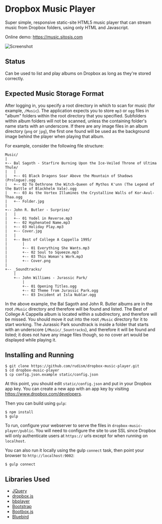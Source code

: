 # Dropbox Music Player

Super simple, responsive static-site HTML5 music player that can stream music from Dropbox folders, using only HTML and Javascript.

Online demo: https://music.sitosis.com

![Screenshot](http://i.imgur.com/pcoP8aL.png)

## Status

Can be used to list and play albums on Dropbox as long as they're stored correctly.

## Expected Music Storage Format

After logging in, you specify a root directory in which to scan for music (for example, `/Music`). The application expects you to store `mp3` or `ogg` files in "album" folders within the root directory that you specified. Subfolders within album folders will not be scanned, unless the containing folder's name starts with an underscore. If there are any image files in an album directory (`png` or `jpg`), the first one found will be used as the background image behind the player when playing that album.

For example, consider the following file structure:

```
Music/
|
+-- Bal Sagoth - Starfire Burning Upon the Ice-Veiled Throne of Ultima Thule/
|   |
|   +-- 01 Black Dragons Soar Above the Mountain of Shadows (Prologue).ogg
|   +-- 02 To Dethrone the Witch-Queen of Mythos K'unn (The Legend of the Battle of Blackhelm Vale).ogg
|   +-- 03 As the Vortex Illumines the Crystalline Walls of Kor-Avul-Thaa.ogg
|   +-- Folder.jpg
|
+-- John R. Butler - Surprise/
|   |
|   +-- 01 Yodel in Reverse.mp3
|   +-- 02 Hyphenated Name.mp3
|   +-- 03 Holiday Play.mp3
|   +-- Cover.jpg
|   |
|   +-- Best of College A Cappella 1995/
|       |
|       +-- 01 Everything She Wants.mp3
|       +-- 02 Soul to Squeeze.mp3
|       +-- 03 This Woman's Work.mp3
|       +-- Cover.png
|       
+-- _Soundtracks/
    |
    +-- John Williams - Jurassic Park/
        |
        +-- 01 Opening Titles.ogg
        +-- 02 Theme from Jurassic Park.ogg
        +-- 03 Incident at Isla Nublar.ogg
```

In the above example, the Bal Sagoth and John R. Butler albums are in the root `/Music` directory and therefore will be found and listed. The Best of College A Cappella album is located within a subdirectory, and therefore will be missed. You should move it out into the root `/Music` directory for it to start working. The Jurassic Park soundtrack is inside a folder that starts with an underscore (`/Music/_Sountracks`), and therefore it will be found and listed; it does not have any image files though, so no cover art would be displayed while playing it.

## Installing and Running

```
$ git clone https://github.com/rudism/dropbox-music-player.git
$ cd dropbox-music-player
$ cp config.json.example static/config.json
```

At this point, you should edit `static/config.json` and put in your Dropbox app key. You can create a new app with an app key by visiting https://www.dropbox.com/developers.

Then you can build using `gulp`:

```
$ npm install
$ gulp
```

To run, configure your webserver to serve the files in `dropbox-music-player/public`. You will need to configure the site to use SSL since Dropbox will only authenticate users at `https://` urls except for when running on `localhost`.

You can also run it locally using the gulp `connect` task, then point your browser to `http://localhost:9002`:

```
$ gulp connect
```

## Libraries Used

- [JQuery](http://jquery.com)
- [dropbox.js](https://github.com/dropbox/dropbox-js)
- [bbplayer](https://github.com/73rhodes/bbplayer)
- [Bootstrap](http://getbootstrap.com)
- [Bootbox.js](http://bootboxjs.com)
- [Bluebird](https://github.com/petkaantonov/bluebird)
